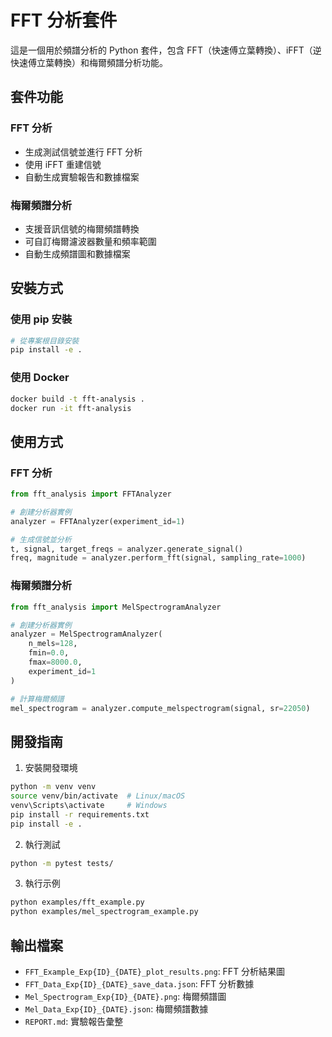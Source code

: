 # FFT 分析套件

這是一個用於頻譜分析的 Python 套件，包含 FFT（快速傅立葉轉換）、iFFT（逆快速傅立葉轉換）和梅爾頻譜分析功能。

## 套件功能

### FFT 分析
- 生成測試信號並進行 FFT 分析
- 使用 iFFT 重建信號
- 自動生成實驗報告和數據檔案

### 梅爾頻譜分析
- 支援音訊信號的梅爾頻譜轉換
- 可自訂梅爾濾波器數量和頻率範圍
- 自動生成頻譜圖和數據檔案

## 安裝方式

### 使用 pip 安裝

```bash
# 從專案根目錄安裝
pip install -e .
```

### 使用 Docker

```bash
docker build -t fft-analysis .
docker run -it fft-analysis
```

## 使用方式

### FFT 分析
```python
from fft_analysis import FFTAnalyzer

# 創建分析器實例
analyzer = FFTAnalyzer(experiment_id=1)

# 生成信號並分析
t, signal, target_freqs = analyzer.generate_signal()
freq, magnitude = analyzer.perform_fft(signal, sampling_rate=1000)
```

### 梅爾頻譜分析
```python
from fft_analysis import MelSpectrogramAnalyzer

# 創建分析器實例
analyzer = MelSpectrogramAnalyzer(
    n_mels=128,
    fmin=0.0,
    fmax=8000.0,
    experiment_id=1
)

# 計算梅爾頻譜
mel_spectrogram = analyzer.compute_melspectrogram(signal, sr=22050)
```

## 開發指南

1. 安裝開發環境
```bash
python -m venv venv
source venv/bin/activate  # Linux/macOS
venv\Scripts\activate     # Windows
pip install -r requirements.txt
pip install -e .
```

2. 執行測試
```bash
python -m pytest tests/
```

3. 執行示例
```bash
python examples/fft_example.py
python examples/mel_spectrogram_example.py
```

## 輸出檔案

- `FFT_Example_Exp{ID}_{DATE}_plot_results.png`: FFT 分析結果圖
- `FFT_Data_Exp{ID}_{DATE}_save_data.json`: FFT 分析數據
- `Mel_Spectrogram_Exp{ID}_{DATE}.png`: 梅爾頻譜圖
- `Mel_Data_Exp{ID}_{DATE}.json`: 梅爾頻譜數據
- `REPORT.md`: 實驗報告彙整
